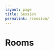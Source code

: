 ```yaml
---
layout: page
title: Session
permalink: /session/
---
```


# Rooms

<script type="text/javascript" src="https://sessionize.com/api/v2/deawgzlw/view/Sessions"></script>